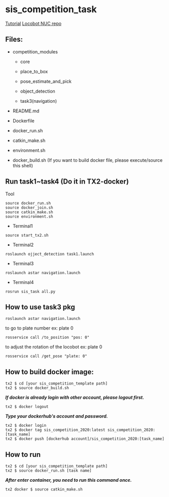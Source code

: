 # sis_competition_task  
  
[Tutorial](https://drive.google.com/drive/folders/1twHdpltCn8hlASIWL9gCv0urSpLBvABC?usp=sharing)
[Locobot NUC repo](https://github.com/Alex1114/2020-sensing-intelligent-system-competition-NUC)

## Files:

- competition_modules

    - core
        
    - place_to_box
        
    - pose_estimate_and_pick   
            
    - object_detection

    - task3(navigation)                
              
- README.md            

- Dockerfile            

- docker_run.sh       

- catkin_make.sh       

- environment.sh        

- docker_build.sh       (If you want to build docker file, please execute/source this shell)

## Run task1~task4  (Do it in TX2-docker)
Tool
```
source docker_run.sh
source docker_join.sh
source catkin_make.sh
source environment.sh
```
  
- Terminal1
```
source start_tx2.sh
```  
  
- Terminal2
```
roslaunch ojject_detection task1.launch
```
  
- Terminal3
```
roslaunch astar navigation.launch
```
  
- Terminal4
```
rosrun sis_task all.py
```  

## How to use task3 pkg
```
roslaunch astar navigation.launch
```

to go to plate number ex: plate 0
```
rosservice call /to_position "pos: 0"
```

to adjust the rotation of the locobot ex: plate 0
```
rosservice call /get_pose "plate: 0"
```

## How to build docker image:
```
tx2 $ cd [your sis_competition_template path]
tx2 $ source docker_build.sh
```
***If docker is already login with other account, please logout first.***
```
tx2 $ docker logout
```
***Type your dockerhub's account and password.***
```
tx2 $ docker login
tx2 $ docker tag sis_competition_2020:latest sis_competition_2020:[task_name]
tx2 $ docker push [dockerhub account]/sis_competition_2020:[task_name]
```
## How to run
```
tx2 $ cd [your sis_competition_template path]
tx2 $ source docker_run.sh [task name]
```
***After enter container, you need to run this command once.***
```
tx2 docker $ source catkin_make.sh 
```
